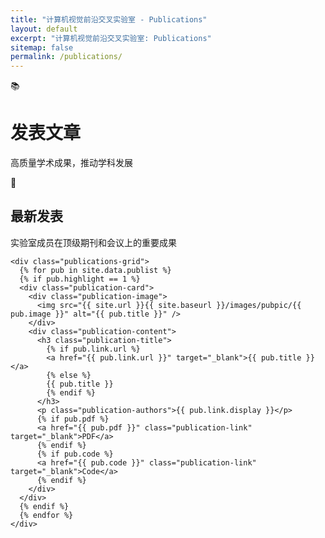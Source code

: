 ```yaml
---
title: "计算机视觉前沿交叉实验室 - Publications"
layout: default
excerpt: "计算机视觉前沿交叉实验室: Publications"
sitemap: false
permalink: /publications/
---
```


<div class="col-sm-12">
  <!-- 英雄区域 -->
  <div class="publications-hero">
    <div class="publications-hero-content">
      <div class="publications-hero-icon">📚</div>
      <h1 class="publications-title">发表文章</h1>
      <p class="publications-subtitle">高质量学术成果，推动学科发展</p>
    </div>
  </div>

  <!-- 发表文章列表 -->
  <div class="publications-section">
    <div class="section-header">
      <div class="section-icon">📖</div>
      <div>
        <h2 class="section-title">最新发表</h2>
        <p class="section-description">实验室成员在顶级期刊和会议上的重要成果</p>
      </div>
    </div>
    
    <div class="publications-grid">
      {% for pub in site.data.publist %}
      {% if pub.highlight == 1 %}
      <div class="publication-card">
        <div class="publication-image">
          <img src="{{ site.url }}{{ site.baseurl }}/images/pubpic/{{ pub.image }}" alt="{{ pub.title }}" />
        </div>
        <div class="publication-content">
          <h3 class="publication-title">
            {% if pub.link.url %}
            <a href="{{ pub.link.url }}" target="_blank">{{ pub.title }}</a>
            {% else %}
            {{ pub.title }}
            {% endif %}
          </h3>
          <p class="publication-authors">{{ pub.link.display }}</p>
          {% if pub.pdf %}
          <a href="{{ pub.pdf }}" class="publication-link" target="_blank">PDF</a>
          {% endif %}
          {% if pub.code %}
          <a href="{{ pub.code }}" class="publication-link" target="_blank">Code</a>
          {% endif %}
        </div>
      </div>
      {% endif %}
      {% endfor %}
    </div>
  </div>
</div>



